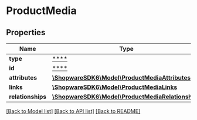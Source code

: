 # ProductMedia

## Properties
Name | Type | Description | Notes
------------ | ------------- | ------------- | -------------
**type** | [****](.md) |  | [optional] 
**id** | [****](.md) |  | [optional] 
**attributes** | [**\ShopwareSDK6\Model\ProductMediaAttributes**](ProductMediaAttributes.md) |  | [optional] 
**links** | [**\ShopwareSDK6\Model\ProductMediaLinks**](ProductMediaLinks.md) |  | [optional] 
**relationships** | [**\ShopwareSDK6\Model\ProductMediaRelationships**](ProductMediaRelationships.md) |  | [optional] 

[[Back to Model list]](../../README.md#documentation-for-models) [[Back to API list]](../../README.md#documentation-for-api-endpoints) [[Back to README]](../../README.md)


